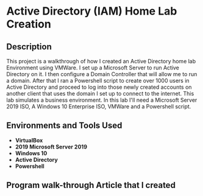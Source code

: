 <h1>Active Directory (IAM) Home Lab Creation</h1>

<h2>Description</h2>
This project is a walkthrough of how I created an Active Directory home lab Environment using VMWare. I set up a Microsoft Server to run Active Directory on it. I then configure a Domain Controller that will allow me to run a domain. After that I ran a Powershell script to create over 1000 users in Active Directory and proceed to log into those newly created accounts on another client that uses the domain I set up to connect to the internet. This lab simulates a business environment. In this lab I'll need a Microsoft Server 2019 ISO, A Windows 10 Enterprise ISO, VMWare and a Powershell script.
<br />

<h2>Environments and Tools Used </h2>

- <b>VirtualBox</b>
- <b>2019 Microsoft Server 2019</b>
- <b>Windows 10</b>
- <b>Active Directory</b>
- <b>Powershell</b>


<h2>Program walk-through Article that I created</h2>
